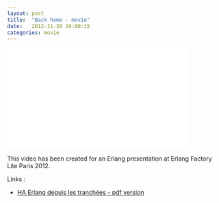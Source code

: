 ```yaml
---
layout: post
title:  "Back home - movie"
date:   2012-11-30 19:00:15
categories: movie
---
```


<div class="video">
  <iframe src="//player.vimeo.com/video/53491426" width="420" height="236" frameborder="0" webkitallowfullscreen mozallowfullscreen allowfullscreen></iframe>
</div>

This video has been created for an Erlang presentation at Erlang Factory Lite Paris 2012.

Links :

 * [HA Erlang depuis les tranchées - pdf version](/talks/trenches_fr.pdf)
